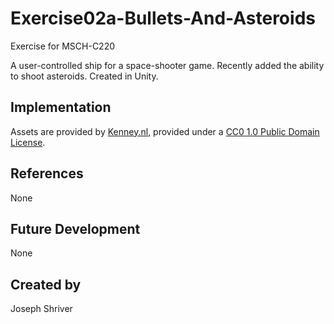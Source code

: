 # Exercise02a-Bullets-And-Asteroids

Exercise for MSCH-C220

A user-controlled ship for a space-shooter game. Recently added the ability to shoot asteroids. Created in Unity.

## Implementation

Assets are provided by [Kenney.nl](https://kenney.nl/assets/space-shooter-extension), provided under a [CC0 1.0 Public Domain License](https://creativecommons.org/publicdomain/zero/1.0/).

## References
None

## Future Development
None

## Created by
Joseph Shriver
